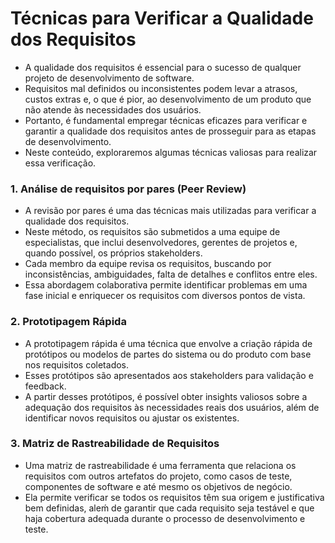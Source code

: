 # Técnicas para Verificar a Qualidade dos Requisitos

- A qualidade dos requisitos é essencial para o sucesso de qualquer projeto de desenvolvimento de software.
- Requisitos mal definidos ou inconsistentes podem levar a atrasos, custos extras e, o que é pior, ao desenvolvimento de um produto que não atende às necessidades dos usuários.
- Portanto, é fundamental empregar técnicas eficazes para verificar e garantir a qualidade dos requisitos antes de prosseguir para as etapas de desenvolvimento.
- Neste conteúdo, exploraremos algumas técnicas valiosas para realizar essa verificação.

### 1. Análise de requisitos por pares (Peer Review)
- A revisão por pares é uma das técnicas mais utilizadas para verificar a qualidade dos requisitos.
- Neste método, os requisitos são submetidos a uma equipe de especialistas, que inclui desenvolvedores, gerentes de projetos e, quando possível, os próprios stakeholders.
- Cada membro da equipe revisa os requisitos, buscando por inconsistências, ambiguidades, falta de detalhes e conflitos entre eles.
- Essa abordagem colaborativa permite identificar problemas em uma fase inicial e enriquecer os requisitos com diversos pontos de vista.

### 2. Prototipagem Rápida
- A prototipagem rápida é uma técnica que envolve a criação rápida de protótipos ou modelos de partes do sistema ou do produto com base nos requisitos coletados.
- Esses protótipos são apresentados aos stakeholders para validação e feedback.
- A partir desses protótipos, é possível obter insights valiosos sobre a adequação dos requisitos às necessidades reais dos usuários, além de identificar novos requisitos ou ajustar os existentes.

### 3. Matriz de Rastreabilidade de Requisitos
- Uma matriz de rastreabilidade é uma ferramenta que relaciona os requisitos com outros artefatos do projeto, como casos de teste, componentes de software e até mesmo os objetivos de negócio.
- Ela permite verificar se todos os requisitos têm sua origem e justificativa bem definidas, aleḿ de garantir que cada requisito seja testável e que haja cobertura adequada durante o processo de desenvolvimento e teste.